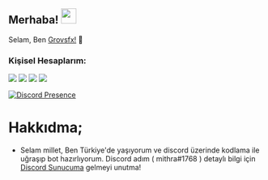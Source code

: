 <h2 align="left">Merhaba! <img src="https://raw.githubusercontent.com/MartinHeinz/MartinHeinz/master/wave.gif" width="30px"></h2>
<p align="left">Selam, Ben <a href="https://github.com/grovsfx">Grovsfx!</a> 🚀</p>
<h3>Kişisel Hesaplarım:</h3>
<p align="left">
<a href="https://discord.com/users/1109048720626024559" target"blank_"><img src="https://img.shields.io/badge/-Mithra-7289DA.svg?&style=for-the-badge&logo=discord&logoColor=white"></a>
<a href="https://open.spotify.com/artist/4KeL4oJZZkUXxBT7z2kJ6C" target"blank_"><img src="https://img.shields.io/badge/Spotify%20-1ed760.svg?&style=for-the-badge&logo=spotify&logoColor=white"></a>
<a href="https://www.youtube.com/@mithraishere?sub_confirmation=1" target"blank_"><img src="https://img.shields.io/badge/youtube%20-ff0000.svg?&style=for-the-badge&logo=youtube&logoColor=white"></a>
<a href="https://github.com/mithraishere" target"blank_"><img src="https://img.shields.io/badge/GitHub%20-191717.svg?&style=for-the-badge&logo=github&logoColor=white"></a>
</p>

[![Discord Presence](https://lanyard-profile-readme.vercel.app/api/1109048720626024559)](https://discord.com/users/1109048720626024559)

# Hakkıdma;

<ul>
<li>Selam millet, Ben Türkiye'de yaşıyorum ve discord üzerinde kodlama ile uğraşıp bot hazırlıyorum. Discord adım ( mithra#1768 ) detaylı bilgi için <a href="https://discord.gg/JVvkgeAUHZ">Discord Sunucuma</a> gelmeyi unutma!</li>
</ul>
